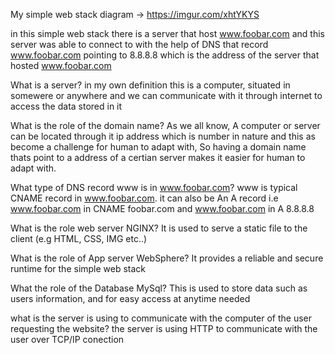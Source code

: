 My simple web stack diagram -> https://imgur.com/xhtYKYS

in this simple web stack there is a server that host www.foobar.com
and this server was able to connect to with the help of DNS that record 
www.foobar.com pointing to 8.8.8.8 which is the address of the server that hosted
www.foobar.com

What is a server?
	 in my own definition this is a computer, situated in somewere or anywhere and
	 we can communicate with it through internet to access the data stored in it

What is the role of the domain name?
	As we all know, A computer or server can be located through it ip address which is number
	in nature and this as become a challenge for human to adapt with, So having a domain name
	thats point to a address of a certian server makes it easier for human to adapt with.

What type of DNS record www is in www.foobar.com?
	www is typical CNAME record in www.foobar.com.
	it can also be An A record i.e
	www.foobar.com in CNAME foobar.com and
	www.foobar.com in A 8.8.8.8

What is the role web server NGINX?
	It is  used to serve a static file to the client (e.g HTML, CSS, IMG etc..)

What is the role of App server WebSphere?
	It provides a reliable and secure runtime for the simple web stack

What the role of the Database MySql?
	This is used to store data such as users information, and for easy access at anytime needed

what is the server is using to communicate with the computer of the user requesting the website?
	the server is using HTTP to communicate with the user over TCP/IP conection
